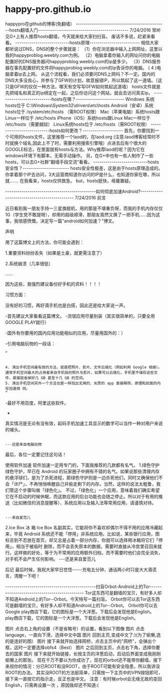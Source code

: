 # happy-pro.github.io
happypro在github的博客(免翻墙）
---------------------------------------------hosts翻墙入门---------------------------------------------
7/24/2016 
常听见G+上有人推荐hosts翻墙，今天就来给大家扫扫盲。
  废话不多说，赶紧来看看。
---------------------------hosts原理-------------------------
  相信大家都听说过DNS，DNS的整个步骤就是：
（1）你在浏览器中输入上网网址，这里以我的happyproblog.weebly.com为例。
（2）电脑拿着你输入的网址问你的电脑配置好的DNS服务器问happyproblog.weebly.com的ip是多少。
（3）DNS服务器在事先配置好的文件将happyproblog.weebly.com的ip告诉你的电脑。
 ( 4 )电脑拿着ip去上网。
从这个流程看，我们必须要问DNS上网吗？不一定。国内的DNS大多没良心，并参与了GFW的计划，故意报错IP，所以筑起了这一道墙。（这只是GFW的仅仅一种方法，哪天有空写写GFW如何筑起这道墙）
  hosts文件就是先把域名和真正的ip绑定在一起，之后你访问这个网站，就会去访问真实ip。
---------------------------hosts在哪？------------------------ 
Windows 系统hosts位于 C:\Windows\System32\drivers\etc\hosts 
Android（安卓）系统hosts位于 /system/etc/hosts （需ROOT权限）
Mac（苹果电脑）系统hosts跟Linux一样位于 /etc/hosts 
iPhone（iOS）系统hosts跟Linux Mac一样位于 /etc/hosts（需要越狱） 
Linux系统hosts位于 /etc/hosts（需ROOT权限）
---------------------------hosts如何更改？--------------------
首先，你要找到一个可用的hosts文件，这里推荐一个laod的，在laod.org (注意:laod博客经常时不时就换个域名,因此上不了时，需要利用搜索引擎哦）点进去后有个很大的GOOGLE标志，在里面就有hosts与方法。Why推荐laod的呢？因为它在windows环境下有脚本，无需手动操作。
另，在G+中也有一些人制作了一些hosts，可以去G+社群“翻墙手段交流”看看。
---------------------------hosts安全性？-----------------------
hosts安全性极差，这是由于hosts原理造成的。你拿着那个IP去访问，3大运营商知道你访问的IP是什么，也知道你家在哪，所以就.......
在我看来，hosts仅供救急。
but，hosts挺快，毋庸置疑。

---------------------------------------------如何彻底加速Android?---------------------------------------------
7/24/2016 
前言


  近日看到我一朋友手持一三星旗舰机，用的那是不堪重负呀，而我的手机内存仅仅1G（学生党不敢提呀），却用的超级顺滑，那朋友竟然又换了一把手机......因为这事，我倍感愤慨，决定写一篇“android如何加速？”博文。


  声明


 用了这篇博文上的方法，你可能会遇到：


1.重要资料纷纷丢失（如果是土豪，就更需注意了）


2.系统崩溃（几率很低）


......


因为这些，我强烈建议备份好手机的资料！！！！


 习惯方面：


没有好的习惯，再好滴手机也是白搭，因此还是给大家说一声。


-首先建议大家看看这篇博文。
-流氓应用尽量别装（其实很简单的，只要全用GOOGLE PLAY就行）


-国外有你要用的国内应用功能相似的应用，尽量用国外的：）


-引用电脑玩物的一段话：


    “


    4. 清出手机空间最有效的方法，就是把照片、影片、文件云端化（例如利用 Google 相册）。通常手机空间最大的占用者来自手机拍的照片与影片，如果可以云端化，手机里不储存这些文件，直接就省掉好几 GB 甚至十几 GB 的空间。
    5. 清出手机空间另外一个方法也是一样找出无用的、劣质的 app 直接移除，原理和前面的内存加速相 同。                                                                                                                                                                                                                                     ”


-最好不用百度，阿里这些软件。


-
真实情况是无论有没有效，起码手机加速工具显示的数字可以当作一种对用户来说的噱头。


                                                                                                                                               


                                                                            ---还是来自电脑玩物


最后，各位一定要记住这句话！

使用软件加速
软件加速一定用专门的，下面我推荐的几款都有名气。
1.绿色守护
绿色守护，早已在 Android 的玩家圈子中拥有不错的名气。如果说那些清理内存的悬浮球们，是为了杀死进程，那绿色守护则是一边杀死他们，同时又确保他们不会「诈尸」，不再悄悄唤醒自己并偷走剩下的内存。当然，这样的说法太粗鲁，我们管这个步骤叫做「绿色化」。
不过，「绿色化」一个应用，意味着我们确实希望它在不启动的时候休眠，而这款应用的后台功能也会随之停止。所以对于有用的推送（比如微信的消息提醒等）、系统应用以及输入法等常用应用，请谨慎对待。



                                                                                                          ---来自爱范儿
2.Ice Box
冰 箱 Ice Box 名副其实，它能将你不喜欢却偶尔不得不用的应用冷藏起来，毕竟 Android 系统还不能「停用」非系统应用。比如说，某些银行应用，图标丑到不忍放在首页，却又总是占着一部分内存，你就可以选择用冰箱将它们「停用」，相当于被临时 删除，而不会丢失原本的数据，需要时直接从冷宫里召回来就行。这样做的好处，等于为不常用的应用额外归档，而不需要时他们会完全消失，对手机不会产生任何影响。  ---还是来自爱范儿

后记
最后时候，我祝大家早日觉悟-----充电五分钟，通话两小时只是大大滴谎言，清醒一下吧！

---------------------------------------------扫盲Orbot-Android上的Tor---------------------------------------------
 Tor这东西可是翻墙的宝贝，有好多人却不知道Android上的Tor--Orbot。今天特写一篇扫盲。
  Orbot你可以去Tor这东西可是翻墙的宝贝，有好多人却不知道Android上的Tor--Orbot。
Orbot你可以去Google play商店下载，它的图标是一个大洋葱。下载后会发现他是English。 play商店下载，它的图标是一个大洋葱。下载后会发现他是English。

图片
  点击右上角的设置（不是省略号）的设置，看到以下图像
图片
 点击language，一直向下滑，选择中文中国
图片
回到主页,变成中文了:)(为了偷懒,选的是连好的图）
图片
接下来就开始选择网桥，点击主页中的"网桥"，会弹出个框，这时一定要选择obfs4（Best）
图片
之后回到主页，点击右下角，选择你要去的国家
图片
接下来就开始链接，长按主页的洋葱启动，启动后界面变成我刚刚偷懒上的那张。
  现在千万不要以为你成功了，现在的orbot还不能带你翻墙，接下来视你的情况：分已ROOT和没ROOT，由于ROOT可能有安全隐患，所以我讲没ROOT的办法。
  其实没ROOT的方法挺简单，只需按一下主页中的VPN按钮即可，接下来一直按它的指示走，反正也是中文。
注意：有时候orbot会无缘无故的变回English，只需再设置一次 ，原因我却还不知道:(
